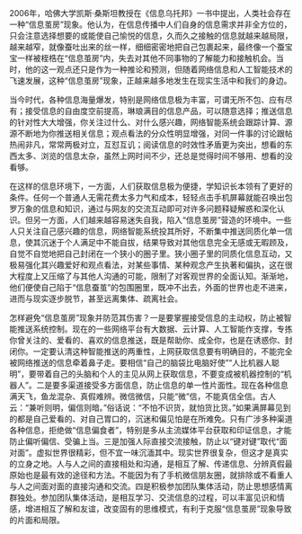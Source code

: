2006年，哈佛大学凯斯·桑斯坦教授在《信息乌托邦》一书中提出，人类社会存在一种“信息茧房”现象。他认为，在信息传播中人们自身的信息需求并非全方位的，只会注意选择想要的或能使自己愉悦的信息，久而久之接触的信息就越来越局限，越来越窄，就像蚕吐出来的丝一样，细细密密地把自己包裹起来，最终像一个蚕宝宝一样被桎梏在“信息茧房”内，失去对其他不同事物的了解能力和接触机会。当时，他的这一观点还只是作为一种推论和预测，但随着网络信息和人工智能技术的飞速发展，这种“信息茧房”现象，正越来越多地发生在现实生活中和我们的身边。

当今时代，各种信息海量爆发，特别是网络信息极为丰富，可谓无所不包、应有尽有；接受信息的自由度空前提高，琳琅满目的信息产品，可以随意选择；推送信息的针对性大大增强，你关注过什么、对什么感兴趣，网络智能系统会跟踪计算、源源不断地为你推送相关信息；观点看法的分众性明显增强，对同一件事的讨论跟帖热闹非凡，常常两极对立，互怼互讥；阅读信息的时效性矛盾更为突出，想看的东西太多、浏览的信息太杂，虽然上网时间不少，还总是觉得时间不够用、想看的没看够。

在这样的信息环境下，一方面，人们获取信息极为便捷，学知识长本领有了更好的条件。任何一个普通人无需花费太多力气和成本，轻轻点击手机屏幕就能召唤出包罗万象的信息和知识，通过与网友的交流互动即可对许多问题释疑解惑和深化认识。但另一方面，人们越来越容易迷失自我，陷入“信息茧房”营造的环境中。一些人只关注自己感兴趣的信息，网络智能系统投其所好，不断集中推送同质化单一信息，使其沉迷于个人满足中不能自拔，结果导致对其他信息完全无感或无暇顾及，自觉不自觉地把自己封闭在一个狭小的圈子里。狭小圈子里的同质化信息互动，又极易强化其兴趣爱好和观点看法，对某些事情、某种观念产生执著和偏执，这在很大程度上又压缩了与其他人沟通的可能，限制了对客观世界的全面认知。渐渐地，他们便使自己陷于“信息蚕茧”的包围圈里，既冲不出去，外面的世界也走不进来，进而与现实逐步脱节，甚至远离集体、疏离社会。

怎样避免“信息茧房”现象并防范其伤害？一是要掌握接受信息的主动权，防止被智能推送系统控制。现在的一些网络平台有大数据、云计算、人工智能作支撑，专拣你曾关注的、爱看的、喜欢的信息推送，既是帮助你、成全你，也是在诱惑你、封闭你。一定要认清这种智能推送的两重性，上网获取信息要有明确目的，不能完全被网络推送的信息牵着鼻子走。要相信“自己的脑袋比电脑好使”“人比机器人聪明”，要带着自己的头脑和个人的主见从网上获取信息，不要变成被机器控制的“机器人”。二是要多渠道接受多方面信息，防止信息的单一性片面性。现在各种信息满天飞，鱼龙混杂、真假难辨。微信微信，只能“微”信，不能真信全信。古人云：“兼听则明，偏信则暗。”俗话说：“不怕不识货，就怕货比货。”如果满屏幕见到的都是自己爱看的、对自己胃口的，沉迷和偏见怕是在所难免。只有广涉多种渠道各种信息，拒绝做“信息偏食者”，特别是多从主流媒体平台获取和印证信息，才能防止偏听偏信、受骗上当。三是加强人际直接交流接触，防止以“键对键”取代“面对面”。虚拟世界很精彩，但不宜一味沉湎其中。现实世界很复杂，但这才是真实的立身之地。人与人之间的直接相处和沟通，是相互了解、传递信息、分辨真假最原始也是最有效的途径和方法。不能因为有了手机微信朋友圈，就排除或不看重人与人之间面对面的直接沟通和交流。四是积极参加团队集体活动，防止思想感情离群独处。参加团队集体活动，是相互学习、交流信息的过程，可以丰富见识和情感，增进相互了解和友谊，改变固有的思维模式，有利于克服“信息茧房”现象导致的片面和局限。
